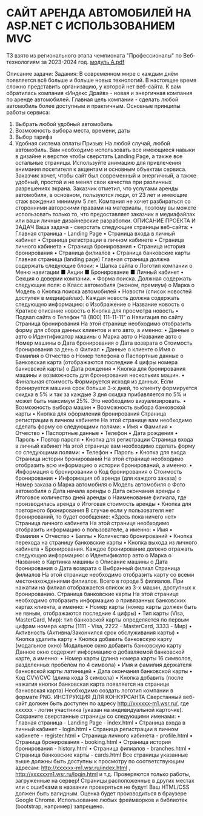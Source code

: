# САЙТ АРЕНДА АВТОМОБИЛЕЙ НА ASP.NET С ИСПОЛЬЗОВАНИЕМ MVC

ТЗ взято из регионального этапа чемпионата "Профессионалы" по Веб-технологиям за 2023-2024 год.
[модуль А.pdf](https://github.com/user-attachments/files/16505529/default.pdf)

Описание задачи: 
Задания: В современном мире с каждым днём появляется всё больше и больше
новых технологий. В настоящее время сложно представить организацию, у
которой нет веб-сайта.
К вам обратилась компания «Индекс Драйв» - новая и энергичная компания по
аренде автомобилей. Главная цель компании - сделать любой автомобиль более
доступным и практичным.
Основные принципы работы сервиса:
1. Выбрать любой удобный автомобиль
2. Возможность выбора места, времени, даты
3. Выбор тарифа
4. Удобная система оплаты
Призыв: На любой случай, любой автомобиль.
Вам необходимо использовать все имеющиеся навыки в дизайне и верстке чтобы
сверстать Landing Page, а также все остальные страницы. Используйте анимацию
для привлечения внимания посетителя к акцентам и основным объектам сервиса.
Заказчик хочет, чтобы сайт был современный и энергичный, а также удобный,
простой и не менял свои качества при различных разрешениях экрана.
Заказчик отметил, что услугами аренды автомобиля, в основном, пользуются
люди, от 23 лет и имеющие стаж вождения минимум 5 лет.
Компания не хочет разбираться со сторонними авторскими правами на
материалы, поэтому вы можете использовать только то, что предоставляет
заказчик в медиафайлах или ваши личные дизайнерские разработки.
ОПИСАНИЕ ПРОЕКТА И ЗАДАЧ
Ваша задача - сверстать следующие страницы веб-сайта:
• Главная страница - Landing Page
• Страница входа в личный кабинет
• Страница регистрации в личном кабинете
• Страница личного кабинета
• Страница бронирования
• Страница история бронирования
• Страница филиалов
• Страница банковские карты
Главная страница (landing page)
Главная страница должна содержать следующие блоки:
• Шапка сайта
о Логотип компании
о Меню навигации
■ Акции
■ Бронирование
■ Личный кабинет
• Секция о доверии компании.
• Форма поиска. Должная содержать следующие поля:
о Класс автомобиля (эконом, премиум)
о Марка
о Модель
о Кнопка поиска автомобилей
• Новости (список новостей доступен в медиафайлах). Каждая новость
должна содержать следующую информацию:
о Изображение
о Название новость
о Краткое описание новость
о Кнопка для просмотра новость
• Подвал сайта
о Телефон “8 (800) 111-11-11”
о Навигация по сайту
Страница бронирования
На этой странице необходимо отобразить форму для сбора данных клиентов и
его авто, а именно:
• Данные о авто
о Идентификатор машины
о Марка авто
о Название авто
о Номер машины
о Дата бронирования
о Дата возврата
о Стоимость бронирования за день
о Филиал
• Данные о клиенте
о Имя
о Фамилия
о Отчество
о Номер телефона
о Паспортные данные
о Банковская карта (отображаются последние 4 цифры номера банковской
карты)
о Дата рождения
• Кнопка для бронирования машины и возможность для бронирования
нескольких машин.
• Финальная стоимость
Формируется исходя из данных. Если бронируется машина срок больше 3-х
дней, то клиенту формируется скидка в 5% и так за каждые 3 дня скидка
прибавляется по 5% и может быть максимум 25%. Это необходимо
визуализировать.
• Возможность выбора машин
• Возможность выбора банковской карты
• Кнопка для оформления бронирования
Страница регистрации в личном кабинете
На этой странице вам необходимо сделать форму со следующими полями:
• Имя
• Фамилия
• Отчество
• Паспортные данные
• Телефон
• Дата рождения
• Пароль
• Повтор пароля
• Кнопка для регистрации
Страница входа в личный кабинет
На этой странице вам необходимо сделать форму со следующими полями:
• Телефон
• Пароль
• Кнопка для входа
Страница истории бронирований
На этой странице необходимо отобразить всю информацию о истории
бронирований, а именно:
• Информация о бронировании
о Код бронирования
о Стоимость бронирования
• Информация об аренде (для каждого заказа)
о Номер заказа
о Марка автомобиля
о Модель автомобиля
о Фото автомобиля
о Дата начала аренды
о Дата окончания аренды
о Итоговое количество дней аренды
о Наименование филиала, где производилась аренда
о Итоговая стоимость аренды
• Кнопка для повторного бронирования
В случае если у пользователя нет бронирований, то будет сообщение: «Здесь
пока ничего нет»
Страница личного кабинета
На этой странице необходимо отобразить информацию о пользователе, а
именно:
• Имя
• Фамилия
• Отчество
• Баллы
• Количество бронирований
• Кнопка перехода на страницу банковские карты
• Кнопка выхода из личного кабинета
• Бронирования. Каждое бронирование должно отражать следующую
информацию:
о Идентификатор авто
о Марка
о Название
о Картинка машины
о Описание машины
о Дата бронирования
о Дата возврата
о Выбранный филиал
Страница филиалов
На этой странице необходимо отобразить карту со всеми местонахождениями
филиалов. Всего в городе 5 филиалов. При нажатии на филиал отображается
список из 3-х машин, доступных к бронированию.
Страница банковские карты
На этой странице необходимо отобразить информацию о привязанных
банковских картах клиента, а именно:
• Номер карты (номер карты должен быть не явным, отображаются
последние 4 цифры)
• Тип карты (Visa, MasterCard, Мир): тип банковской карты определяется по
первым цифрам номера карты (1111 - Visa, 2222 - MasterCard, 3333 - Мир)
• Активность (Активна/Закончился срок обслуживания карты)
• Кнопка удалить карту
• Кнопка добавить банковскую карту (модальное окно)
Модальное окно добавить банковскую карту
Данное окно содержит информацию о добавляемой банковской карте, а именно:
• Номер карты (длина номера карты 16 символов, разделенных пробелом по
4 символа)
• Имя и фамилия держателя банковской карты латиницей
• Дата окончания банковской карты
• Код CVV/CVC (длина кода 3 символа)
• Кнопка добавить (после нажатия кнопки банковская карта появляется на
странице банковская карта)
Необходимо создать логотип компании в формате PNG.
ИНСТРУКЦИЯ ДЛЯ КОНКУРСАНТА
Сверстанный веб-сайт должен быть доступен по адресу http://xxxxxx-m1.wsr.ru/,
где xxxxxx - логин участника (указан на индивидуальной карточке).
Сохраните сверстанные страницы со следующими именами:
• Главная страница - Landing Page - index.html
• Страница входа в личный кабинет - login.html
• Страница регистрации в личном кабинете - register.html
• Страница личного кабинета - profile.html
• Страница бронирования - booking.html
• Страница история бронирования - history.html
• Страница филиалов - branches.html
• Страница банковские карты - cards.html
Все страницы указанные выше должны быть доступны к просмотру по
соответствующим адресам: http://xxxxxx-m1.wsr.ru/index.html , http://xxxxxxm1.wsr.ru/login.html и т.д.
Проверяются только работы, загруженные на сервер! Страницы расположенные
в других местах или с ошибками в названии проверяться не будут!
Ваш HTML/CSS должен быть валидным.
Оценка будет производиться в браузере Google Chrome.
Использование любых фреймворков и библиотек (bootstrap, например)
запрещено.
